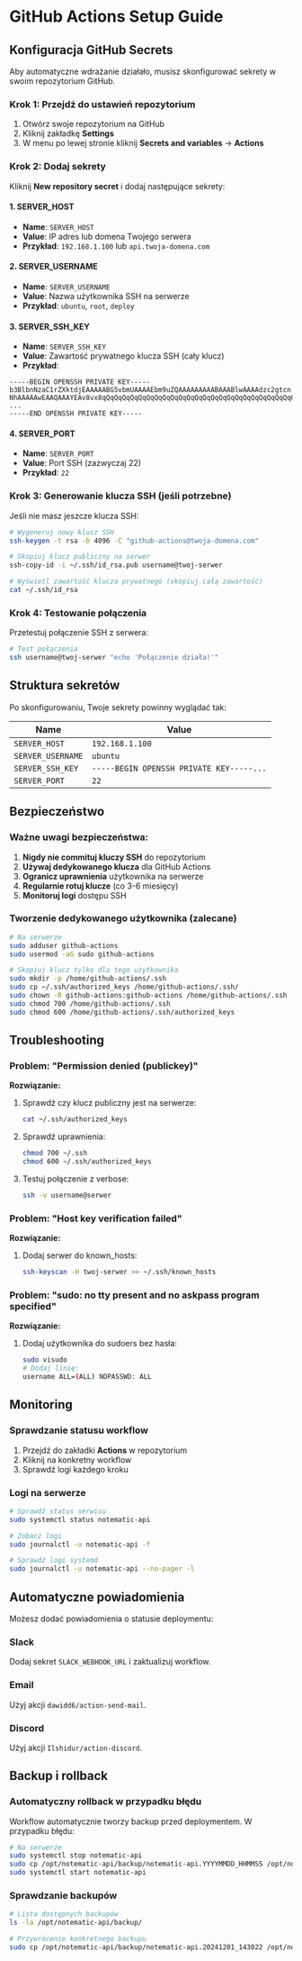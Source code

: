 # GitHub Actions Setup Guide

## Konfiguracja GitHub Secrets

Aby automatyczne wdrażanie działało, musisz skonfigurować sekrety w swoim repozytorium GitHub.

### Krok 1: Przejdź do ustawień repozytorium

1. Otwórz swoje repozytorium na GitHub
2. Kliknij zakładkę **Settings**
3. W menu po lewej stronie kliknij **Secrets and variables** → **Actions**

### Krok 2: Dodaj sekrety

Kliknij **New repository secret** i dodaj następujące sekrety:

#### 1. SERVER_HOST
- **Name**: `SERVER_HOST`
- **Value**: IP adres lub domena Twojego serwera
- **Przykład**: `192.168.1.100` lub `api.twoja-domena.com`

#### 2. SERVER_USERNAME
- **Name**: `SERVER_USERNAME`
- **Value**: Nazwa użytkownika SSH na serwerze
- **Przykład**: `ubuntu`, `root`, `deploy`

#### 3. SERVER_SSH_KEY
- **Name**: `SERVER_SSH_KEY`
- **Value**: Zawartość prywatnego klucza SSH (cały klucz)
- **Przykład**:
```
-----BEGIN OPENSSH PRIVATE KEY-----
b3BlbnNzaC1rZXktdjEAAAAABG5vbmUAAAAEbm9uZQAAAAAAAAABAAABlwAAAAdzc2gtcn
NhAAAAAwEAAQAAAYEAv8vx8qQqQqQqQqQqQqQqQqQqQqQqQqQqQqQqQqQqQqQqQqQqQqQqQq
...
-----END OPENSSH PRIVATE KEY-----
```

#### 4. SERVER_PORT
- **Name**: `SERVER_PORT`
- **Value**: Port SSH (zazwyczaj 22)
- **Przykład**: `22`

### Krok 3: Generowanie klucza SSH (jeśli potrzebne)

Jeśli nie masz jeszcze klucza SSH:

```bash
# Wygeneruj nowy klucz SSH
ssh-keygen -t rsa -b 4096 -C "github-actions@twoja-domena.com"

# Skopiuj klucz publiczny na serwer
ssh-copy-id -i ~/.ssh/id_rsa.pub username@twoj-serwer

# Wyświetl zawartość klucza prywatnego (skopiuj całą zawartość)
cat ~/.ssh/id_rsa
```

### Krok 4: Testowanie połączenia

Przetestuj połączenie SSH z serwera:

```bash
# Test połączenia
ssh username@twoj-serwer "echo 'Połączenie działa!'"
```

## Struktura sekretów

Po skonfigurowaniu, Twoje sekrety powinny wyglądać tak:

| Name | Value |
|------|-------|
| `SERVER_HOST` | `192.168.1.100` |
| `SERVER_USERNAME` | `ubuntu` |
| `SERVER_SSH_KEY` | `-----BEGIN OPENSSH PRIVATE KEY-----...` |
| `SERVER_PORT` | `22` |

## Bezpieczeństwo

### Ważne uwagi bezpieczeństwa:

1. **Nigdy nie commituj kluczy SSH** do repozytorium
2. **Używaj dedykowanego klucza** dla GitHub Actions
3. **Ogranicz uprawnienia** użytkownika na serwerze
4. **Regularnie rotuj klucze** (co 3-6 miesięcy)
5. **Monitoruj logi** dostępu SSH

### Tworzenie dedykowanego użytkownika (zalecane)

```bash
# Na serwerze
sudo adduser github-actions
sudo usermod -aG sudo github-actions

# Skopiuj klucz tylko dla tego użytkownika
sudo mkdir -p /home/github-actions/.ssh
sudo cp ~/.ssh/authorized_keys /home/github-actions/.ssh/
sudo chown -R github-actions:github-actions /home/github-actions/.ssh
sudo chmod 700 /home/github-actions/.ssh
sudo chmod 600 /home/github-actions/.ssh/authorized_keys
```

## Troubleshooting

### Problem: "Permission denied (publickey)"

**Rozwiązanie:**
1. Sprawdź czy klucz publiczny jest na serwerze:
   ```bash
   cat ~/.ssh/authorized_keys
   ```

2. Sprawdź uprawnienia:
   ```bash
   chmod 700 ~/.ssh
   chmod 600 ~/.ssh/authorized_keys
   ```

3. Testuj połączenie z verbose:
   ```bash
   ssh -v username@serwer
   ```

### Problem: "Host key verification failed"

**Rozwiązanie:**
1. Dodaj serwer do known_hosts:
   ```bash
   ssh-keyscan -H twoj-serwer >> ~/.ssh/known_hosts
   ```

### Problem: "sudo: no tty present and no askpass program specified"

**Rozwiązanie:**
1. Dodaj użytkownika do sudoers bez hasła:
   ```bash
   sudo visudo
   # Dodaj linię:
   username ALL=(ALL) NOPASSWD: ALL
   ```

## Monitoring

### Sprawdzanie statusu workflow

1. Przejdź do zakładki **Actions** w repozytorium
2. Kliknij na konkretny workflow
3. Sprawdź logi każdego kroku

### Logi na serwerze

```bash
# Sprawdź status serwisu
sudo systemctl status notematic-api

# Zobacz logi
sudo journalctl -u notematic-api -f

# Sprawdź logi systemd
sudo journalctl -u notematic-api --no-pager -l
```

## Automatyczne powiadomienia

Możesz dodać powiadomienia o statusie deploymentu:

### Slack
Dodaj sekret `SLACK_WEBHOOK_URL` i zaktualizuj workflow.

### Email
Użyj akcji `dawidd6/action-send-mail`.

### Discord
Użyj akcji `Ilshidur/action-discord`.

## Backup i rollback

### Automatyczny rollback w przypadku błędu

Workflow automatycznie tworzy backup przed deploymentem. W przypadku błędu:

```bash
# Na serwerze
sudo systemctl stop notematic-api
sudo cp /opt/notematic-api/backup/notematic-api.YYYYMMDD_HHMMSS /opt/notematic-api/notematic-api
sudo systemctl start notematic-api
```

### Sprawdzanie backupów

```bash
# Lista dostępnych backupów
ls -la /opt/notematic-api/backup/

# Przywrócenie konkretnego backupu
sudo cp /opt/notematic-api/backup/notematic-api.20241201_143022 /opt/notematic-api/notematic-api
``` 